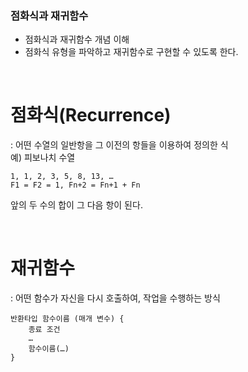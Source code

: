 ### 점화식과 재귀함수
- 점화식과 재귀함수 개념 이해
- 점화식 유형을 파악하고 재귀함수로 구현할 수 있도록 한다.

<br>

# 점화식(Recurrence)
: 어떤 수열의 일반항을 그 이전의 항들을 이용하여 정의한 식  
예) 피보나치 수열
```
1, 1, 2, 3, 5, 8, 13, …
F1 = F2 = 1, Fn+2 = Fn+1 + Fn
```
앞의 두 수의 합이 그 다음 항이 된다.

<br>

# 재귀함수
: 어떤 함수가 자신을 다시 호출하여, 작업을 수행하는 방식
```
반환타입 함수이름 (매개 변수) {
	종료 조건
	…
	함수이름(…)
}	
```